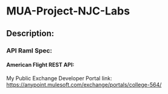 # MUA-Project-NJC-Labs

## Description:
### API Raml Spec:
#### American Flight REST API:

My Public Exchange Developer Portal link: https://anypoint.mulesoft.com/exchange/portals/college-564/

